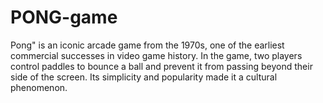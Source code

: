 # PONG-game
Pong" is an iconic arcade game from the 1970s, one of the earliest commercial successes in video game history. In the game, two players control paddles to bounce a ball and prevent it from passing beyond their side of the screen. Its simplicity and popularity made it a cultural phenomenon.

